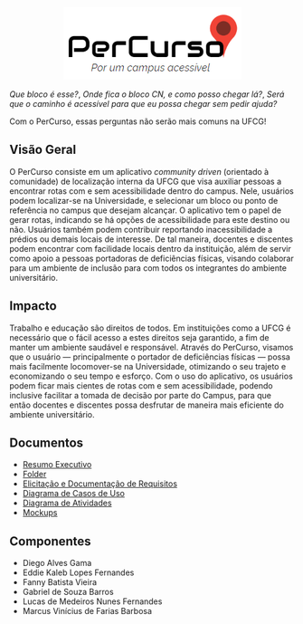 <p align="center">
  <img src="https://github.com/lucasmedeiros/percurso/blob/master/percurso-logo.png">
</p>

*Que bloco é esse?*, *Onde fica o bloco CN, e como posso chegar lá?*, *Será que o caminho é acessível para que eu possa chegar sem pedir ajuda?*

Com o PerCurso, essas perguntas não serão mais comuns na UFCG!

## Visão Geral

O PerCurso consiste em um aplicativo *community driven* (orientado à comunidade) de localização interna da UFCG que visa auxiliar pessoas a encontrar rotas com e sem acessibilidade dentro do campus. Nele, usuários podem localizar-se na Universidade, e selecionar um bloco ou ponto de referência no campus que desejam alcançar. O aplicativo tem o papel de gerar rotas, indicando se há opções de acessibilidade para este destino ou não. Usuários também podem contribuir reportando inacessibilidade a prédios ou demais locais de interesse. De tal maneira, docentes e discentes podem encontrar com facilidade locais dentro da instituição, além de servir como apoio a pessoas portadoras de deficiências físicas, visando colaborar para um ambiente de inclusão para com todos os integrantes do ambiente universitário.

## Impacto

Trabalho e educação são direitos de todos. Em instituições como a UFCG é necessário que o fácil acesso a estes direitos seja garantido, a fim de manter um ambiente saudável e responsável. Através do PerCurso, visamos que o usuário — principalmente o portador de deficiências físicas — possa mais facilmente locomover-se na Universidade, otimizando o seu trajeto e economizando o seu tempo e esforço. Com o uso do aplicativo, os usuários podem ficar mais cientes de rotas com e sem acessibilidade, podendo inclusive facilitar a tomada de decisão por parte do Campus, para que então docentes e discentes possa desfrutar de maneira mais eficiente do ambiente universitário.

## Documentos

- [Resumo Executivo](PerCurso%20-%20Resumo%20Executivo.pdf)
- [Folder](PerCurso%20-%20Folder.pdf)
- [Elicitação e Documentação de Requisitos](PerCurso%20-%20Casos%20de%20Uso%20(Elicitação).pdf)
- [Diagrama de Casos de Uso](PerCurso%20-%20Diagrama%20de%20Casos%20de%20Uso.pdf)
- [Diagrama de Atividades](PerCurso%20-%20Diagrama%20de%20Atividades.pdf)
- [Mockups](https://marvelapp.com/5844aa6/screen/63860234)


## Componentes

- Diego Alves Gama
- Eddie Kaleb Lopes Fernandes
- Fanny Batista Vieira
- Gabriel de Souza Barros
- Lucas de Medeiros Nunes Fernandes
- Marcus Vinícius de Farias Barbosa
